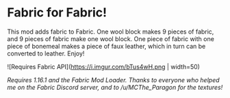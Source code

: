 # Fabric for Fabric!

This mod adds fabric to Fabric. One wool block makes 9 pieces of fabric, and 9 pieces of fabric make one wool block.
One piece of fabric with one piece of bonemeal makes a piece of faux leather, which in turn can be converted to leather. Enjoy!

![Requires Fabric API](https://i.imgur.com/bTus4wH.png | width=50)

*Requires 1.16.1 and the Fabric Mod Loader. Thanks to everyone who helped me on the Fabric Discord server, and to /u/MCThe_Paragon for the textures!*
